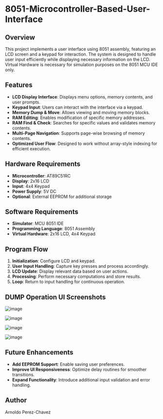 # 8051-Microcontroller-Based-User-Interface

## Overview
This project implements a user interface using 8051 assembly, featuring an LCD screen and a keypad for interaction. The system is designed to handle user input efficiently while displaying necessary information on the LCD.  Virtual Hardware is necessary for simulation purposes on the 8051 MCU IDE only.

## Features
- **LCD Display Interface**: Displays menu options, memory contents, and user prompts.  
- **Keypad Input**: Users can interact with the interface via a keypad.  
- **Memory Dump & Move**: Allows viewing and moving memory blocks.  
- **RAM Editing**: Enables modification of specific memory addresses.  
- **RAM Find & Check**: Searches for specific values and validates memory contents.  
- **Multi-Page Navigation**: Supports page-wise browsing of memory contents.  
- **Optimized User Flow**: Designed to work without array-style indexing for efficient execution.

## Hardware Requirements
- **Microcontroller**: AT89C51RC
- **Display**: 2x16 LCD
- **Input**: 4x4 Keypad
- **Power Supply**: 5V DC
- **Optional**: External EEPROM for additional storage

## Software Requirements
- **Simulator**: MCU 8051 IDE
- **Programming Language**: 8051 Assembly
- **Virtual Hardware**: 2x16 LCD, 4x4 Keypad

## Program Flow
1. **Initialization**: Configure LCD and keypad.
2. **User Input Handling**: Capture key presses and process accordingly.
3. **LCD Update**: Display relevant data based on user actions.
4. **Processing**: Perform necessary computations and store results.
5. **Loop**: Return to input handling for continuous operation.

## DUMP Operation UI Screenshots

![image](https://github.com/user-attachments/assets/bed5344a-2d70-4244-aeac-73abf546ce1a)

![image](https://github.com/user-attachments/assets/2b9c0bc9-73f9-4fc5-b246-867ea43685d9)

![image](https://github.com/user-attachments/assets/1362cf48-a306-4dc5-b447-56082c69f99f)

![image](https://github.com/user-attachments/assets/92fc72b7-be48-4ec8-bb24-cf6314ff7859)

## Future Enhancements
- **Add EEPROM Support**: Enable saving user preferences.
- **Improve UI Responsiveness**: Optimize delay routines for smoother transitions.
- **Expand Functionality**: Introduce additional input validation and error handling.

## Author
Arnoldo Perez-Chavez
